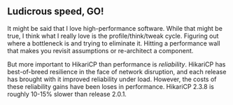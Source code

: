 ## Ludicrous speed, GO! ##

It might be said that I love high-performance software.  While that might be true, I think what I really love is the profile/think/tweak cycle.  Figuring out where a bottleneck is and trying to eliminate it.  Hitting a performance wall that makes you revisit assumptions or re-architect a component.

But more important to HikariCP than performance is *reliability*.  HikariCP has best-of-breed resilience in the face of network disruption, and each release has brought with it improved reliability under load.  However, the costs of these reliability gains have been loses in performance.  HikariCP 2.3.8 is roughly 10-15% slower than release 2.0.1.
